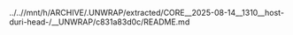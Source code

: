 ../..//mnt/h/ARCHIVE/.UNWRAP/extracted/CORE__2025-08-14__1310__host-duri-head-/__UNWRAP/c831a83d0c/README.md